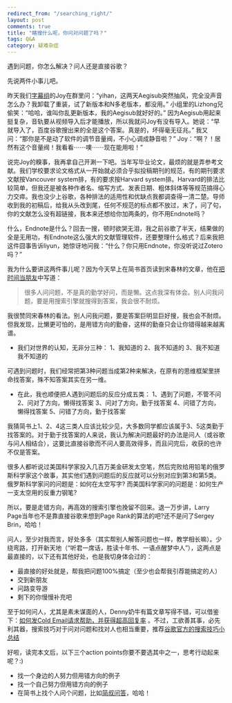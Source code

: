 ```yaml
---
redirect_from: "/searching_right/"
layout: post
comments: true
title: "瞎搜什么呢，你问对问题了吗？"
tags: Q&A
category: 疑难杂症
---
```


遇到问题，你怎么解决？问人还是直接谷歌？

先说两件小事儿吧。

昨天我们[字幕组]( http://i.youku.com/jeromefellows)的Joy在群里问：“yihan，这两天Aegisub突然抽风，完全没声音怎么办？我卸载了重装，试了新版本和N多老版本，都没用。”
小组里的Lizhong兄偷笑：“哈哈，谁叫你乱更新版本，我的Aegisub就好好的。”
因为Aegisub用起来挺复杂，音轨要从视频导入后才能播放，所以我就问Joy有没有导入。她说：“早就导入了，百度谷歌搜出来的全是这个答案。真是的，坏得毫无征兆。”
我又问：“那你是不是动了软件的调节音量阀，不小心调成静音啦？”
Joy：“啊？！居然有这个音量阀！我看看⋯⋯噢⋯⋯现在能用啦！”

说完Joy的糗事，我再拿自己开涮一下吧。当年写毕业论文，最烦的就是弄参考文献。我们学校要求论文格式从一开始就必须合乎拟投稿期刊的规范，有的期刊要求文献按Vancouver system排，有的要求按Harvard system排。Harvard的排法比较简单，但我还是被各种作者名、缩写方式、发表日期、粗体斜体等等规范搞得心力交瘁。我也没少上谷歌，各种排法的适用性和优缺点我都调查得一清二楚。导师收到我的初稿后，给我从头改到尾，任何不规范的标点都不放过，末了，问了句，你的文献怎么没有超链接，我本来还想给你加两条的，你不用Endnote吗？

什么，Endnote是什么？回去一搜，顿时欲哭无泪，我之前谷歌了半天，结果做的全是无用功，有Endnote这么强大的文献管理软件，还要整理什么格式？后来我把这件囧事告诉liyun，她惊讶地问我：“什么？你只用Endnote，你没听说过Zotero吗？”

我为什么要讲这两件事儿呢？因为今天早上在简书首页读到宋春林的文章，他在[把时间当朋友](http://jianshu.io/p/15029edaefe8)中写道：
>很多人问问题，不是真的勤学好问，而是懒。这点我深有体会。别人问我问题，要是用搜索引擎就搜得到答案，我会很不耐烦。

我很赞同宋春林的看法。别人问我问题，要是答案巨明显巨好搜，我也会不耐烦。但我发现，比懒更可怕的，是用错方向的勤奋，这样的勤奋只会让你错得越来越离谱。

+ 我们对世界的认知，无非分三种：
 1、我知道的
 2、我不知道的
 3、我不知道我不知道的

可遇到问题时，我们经常把第3种问题当成第2种来解决，在原有的思维框架里拼命找答案，殊不知答案其实在另一维。

+ 在此，我也顺便把人遇到问题后的反应分成五类：
1、遇到了问题，不管不问
2、问对了方向，懒得找答案
3、问对了方向，勤于找答案
4、问错了方向，懒得找答案
5、问错了方向，勤于找答案

我猜简书上1、2、4这三类人应该比较少见，大多数同学都应该属于3、5这类勤于找答案的。对于勤于找答案的人来说，我认为解决问题最好的办法是问人（或谷歌与问人相结合），这要比直接谷歌而不问人要高效得多，而且问完后，收获的也许不仅是答案。

很多人都听说过美国科学家投入几百万美金研发太空笔，然后完败给用铅笔的俄罗斯科学家这个故事，其实他们遇到问题后的反应就可以分别对应到第3和第5类。
俄罗斯科学家问的问题是：如何在太空写字?
而美国科学家问的问题是：如何生产一支太空用的反重力钢笔?

所以，要是走错方向，再高效的搜索引擎也挽留不回来。退一万步讲，Larry Page当年也不是靠直接谷歌来想到Page Rank的算法的吧?还不是问了Sergey Brin，哈哈！

问人，至少对我而言，好处多多（其实帮别人解答问题也一样，教学相长嘛）。少绕弯路，打开新天地（“听君一席话，胜读十年书、一语点醒梦中人”），这两点是最直接的，以下还有其他好处，也是我切身体会过的：

+ 最直接的好处就是，帮我把问题100%搞定（至少也会帮我引荐能搞定的人）
+ 交到新朋友
+ 问路变导游
+ 剩下的你慢慢补充吧

至于如何问人，尤其是素未谋面的人，Denny奶牛有篇文章写得不错，可以借鉴下：[如何发Cold Email请求帮助，并获得超高回复率](http://www.dennythecow.com/?p=411) 。不过，工欲善其事，必先利其器，搜索技巧对于问对问题和找对人也相当重要，推荐[谷歌官方的搜索技巧小总结](https://www.google.com/intl/en/insidesearch/tipstricks/)

好啦，读完本文后，以下三个action points你要不要选其中之一，思考行动起来呢？:)

+ 找一个身边的人努力但用错方向的例子
+ 找一个自己努力但用错方向的例子
+ 在简书上找个人问个问题，比如[简叔问答](http://jianshu.io/notebooks/23160/list)，哈哈！
